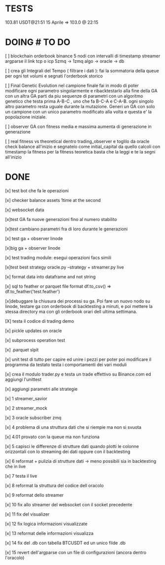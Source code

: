 # TESTS
103.81 USDT@21:51 15 Aprile => 103.0 @ 22:15 

# DOING # TO DO

[ ] blockchain orderbook binance 5 nodi con intervalli di timestamp
    streamer argparse il link tcp o icp
    5zmq -> 1zmq algo -> oracle
                      -> db

[ ] crea gli Integrali del Tempo ( filtrare i dati ): 
    fai la sommatoria della queue per ogni tot volumi e segnati l'orderbook storico
    

[ ] Final Genetic Evolution
    nel campione finale fai in modo di poter modificare 
    ogni parametro singolarmente e ribacktestarlo alla fine della GA con un altra GA
    parti da piu sequenze di parametri con un algoritmo genetico che testa prima A-B-C , uno che fa B-C-A e C-A-B.
    ogni singolo altro parametro resta uguale durante la mutazione. Generi un GA con solo un campione con un unico parametro
    modificato alla volta e questa e' la popolazione iniziale.  

[ ] observer GA con fitness media e massima aumenta di generazione in generazione

[ ] real fitness vs theoretical dentro trading_observer e toglilo da oracle
   check balance all'inizio e segnatelo come initial_capital da quello calcoli con timestamp la fitness
   per la fitness teoretica basta che la leggi e te la segni all'inizio
 
# DONE

[x] test bot che fa le operazioni

[x] checker balance assets 1time at the second

[x] websocket data

[x]test GA fa nuove generazioni fino al numero stabilito

[x]test cambiano parametri fra di loro durante le generazioni

[x] test ga + observer linode

[x]big ga + observer linode

[x] test trading module: esegui operazioni facs simili

[x]test best strategy oracle.py –strategy + streamer.py live
    
[x] format data into dataframe and not string

[x] sql to feather or parquet file format 
        df.to_csv() => df.to_feather('test.feather')

[x]debuggare la chiusura dei processi su ga. Poi fare un nuovo nodo su linode, testare ga con orderbook di backtesting a minuti, e poi mettere la stessa directory ma con gli orderbook orari dell ultima settimana. 


[X] testa il codice di trading demo


[x] pickle updates on oracle

[x] subprocess operation test

[x] .parquet slpit

[x] unit test di tutto per capire ed unire i pezzi per poter poi modificare il programma da testato
    testa i comportamenti dei vari moduli

[x] crea il modulo trader.py e testa un trade effettivo su Binance.com ed aggiungi l'unittest

[x] aggiungi parametri alle strategie


[x] 1 streamer_savior

[x] 2 streamer_mock

[x] 3 oracle subscriber zmq
   
[x] 4 problema di una struttura dati che si riempie ma non si svuota

[x] 4.01 provato con la queue ma non funziona

[x] 5 capisci le differenze di strutture dati quando plotti le colonne orizzontali con lo streaming dei dati oppure con il backtesting

[x] 6 reformat + pulizia di strutture dati -> meno possibili sia in backtesting che in live

[x] 7 testa il live

[x] 8 reformat la struttura del codice dell oracolo

[x] 9 reformat dello streamer

[x] 10 fix allo streamer del websocket con il socket precedente

[x] 11 fix del visualizer

[x] 12 fix logica informazioni visualizzate

[x] 13 reformat delle informazioni visualizza

[x] 14 fix del .db con tabella BTCUSDT ed un unico filde .db

[x] 15 revert dell'argparse con un file di configurazioni (ancora dentro l'oracolo)
